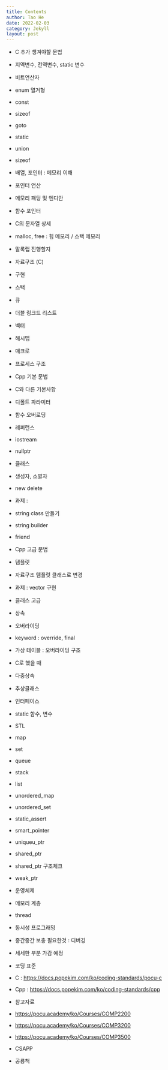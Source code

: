 ```yaml
---
title: Contents
author: Tao He
date: 2022-02-03
category: Jekyll
layout: post
---
```



- C 추가 챙겨야할 문법
- 지역변수, 전역변수, static 변수
- 비트연산자
- enum 열거형
- const
- sizeof
- goto
- static
- union
- sizeof
- 배열, 포인터 : 메모리 이해
- 포인터 연산
- 메모리 패딩 및 엔디안
- 함수 포인터
- C의 문자열 상세
- malloc, free : 힙 메모리 / 스택 메모리
- 말록랩 진행할지
- 자료구조 (C)
- 구현
- 스택
- 큐
- 더블 링크드 리스트
- 벡터
- 해시맵
- 매크로
- 프로세스 구조
- Cpp 기본 문법
- C와 다른 기본사항
- 디폴트 파라미터
- 함수 오버로딩
- 레퍼런스
- iostream
- nullptr
- 클래스
- 생성자, 소멸자
- new delete
- 과제 :
- string class 만들기
- string builder
- friend
- Cpp 고급 문법
- 템플릿
- 자료구조 템플릿 클래스로 변경
- 과제 : vector 구현
- 클래스 고급
- 상속
- 오버라이딩
- keyword : override, final
- 가상 테이블 : 오버라이딩 구조
- C로 했을 때
- 다중상속
- 추상클래스
- 인터페이스
- static 함수, 변수
- STL
- map
- set
- queue
- stack
- list
- unordered_map
- unordered_set
- static_assert
- smart_pointer
- uniqueu_ptr
- shared_ptr
- shared_ptr 구조체크
- weak_ptr
- 운영체제
- 메모리 계층
- thread
- 동시성 프로그래밍
- 중간중간 보충 필요한것 : 디버깅
- 세세한 부분 가감 예정
- 코딩 표준

- C : https://docs.popekim.com/ko/coding-standards/pocu-c
- Cpp :  https://docs.popekim.com/ko/coding-standards/cpp
- 참고자료

- https://pocu.academy/ko/Courses/COMP2200
- https://pocu.academy/ko/Courses/COMP3200
- https://pocu.academy/ko/Courses/COMP3500
- CSAPP
- 공룡책
